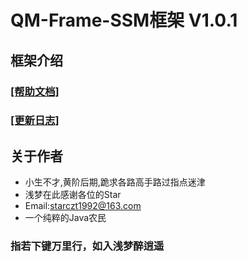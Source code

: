 # QM-Frame-SSM框架 V1.0.1

## 框架介绍

### [[帮助文档]](https://github.com/starmcc/QMFrameSSM/wiki)

### [[更新日志]](https://github.com/starmcc/QMFrameSSM/wiki/Version)

## 关于作者

- 小生不才,黄阶后期,跪求各路高手路过指点迷津
- 浅梦在此感谢各位的Star
- Email:starczt1992@163.com
- 一个纯粹的Java农民

### 指若下键万里行，如入浅梦醉逍遥